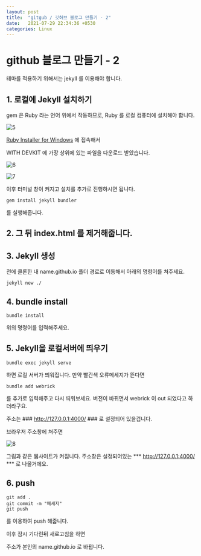 ```yaml
---
layout: post
title:  "gitgub / 깃허브 블로그 만들기 - 2"
date:   2021-07-29 22:34:36 +0530
categories: Linux
---
```


# github 블로그 만들기 - 2 
  
  

테마를 적용하기 위해서는 jekyll 를 이용해야 합니다.  
  
    





## 1. 로컬에 Jekyll 설치하기  
  
    
      




gem 은 Ruby 라는 언어 위에서 작동하므로, Ruby 를 로컬 컴퓨터에 설치해야 합니다.  
  
    
      



![5](https://user-images.githubusercontent.com/61610411/127499570-f2af72b7-c23d-41b4-8daa-99fe40d23bfa.PNG)
  
    
      
        



[Ruby Installer for Windows](https://rubyinstaller.org/downloads/) 에 접속해서  
  




WITH DEVKIT 에 가장 상위에 있는 파일을 다운로드 받았습니다.  
  




![6](https://user-images.githubusercontent.com/61610411/127499630-b6b10c25-c8f6-412d-9637-2d8160ad2d06.PNG)  
  




![7](https://user-images.githubusercontent.com/61610411/127499742-750dc23c-3b02-4620-af13-da5127800e73.PNG)  
  




이후 터미널 창이 켜지고 설치를 추가로 진행하시면 됩니다.  
  





```
gem install jekyll bundler
```
  
    
      

를 실행해줍니다.  
  



## 2. 그 뒤 index.html 를 제거해줍니다.  
  
    
      




## 3. Jekyll 생성  
  
    
      




전에 클론한 내 name.github.io 폴더 경로로 이동해서 아래의 명령어를 쳐주세요.  
  
    




```
jekyll new ./
```
  
    
      


## 4. bundle install  
  
    
      



```  
bundle install
```
  
    


위의 명령어를 입력해주세요.  
  



## 5. Jekyll을 로컬서버에 띄우기  
  
    




```
bundle exec jekyll serve
```
  
    
     
       


하면 로컬 서버가 띄워집니다. 만약 빨간색 오류메세지가 뜬다면  
  
    




```
bundle add webrick
```
  
    
      




를 추가로 입력해주고 다시 띄워보세요. 버전이 바뀌면서 webrick 이 out 되었다고 하더라구요.  


주소는 ### http://127.0.0.1:4000/ ### 로 설정되어 있을겁니다.  


브라우저 주소창에 쳐주면   

  
    
      

![8](https://user-images.githubusercontent.com/61610411/127501271-ad0a9442-8940-4185-a11c-db9e5e1a5c8b.PNG)
  
    


그림과 같은 웹사이트가 켜집니다. 주소창은 설정되어있는 *** http://127.0.0.1:4000/ *** 로 나올거에요.

## 6. push  
  




```
git add .
git commit -m "메세지"
git push
```
  
    
      



를 이용하여 push 해줍니다.  



이후 잠시 기다린뒤 새로고침을 하면  



주소가 본인의 name.github.io 로 바뀝니다.  
